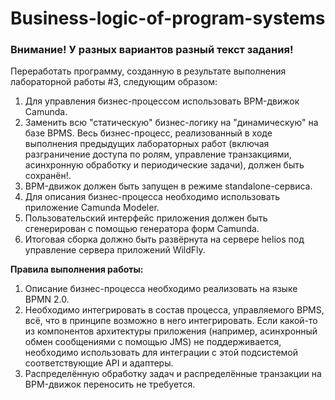 # Business-logic-of-program-systems
<div id="_blportletlab3_WAR_blportlet_bl-lab3-text">
<h3>Внимание! У разных вариантов разный текст задания!</h3>
<p>Переработать программу, созданную в результате выполнения лабораторной работы #3, следующим образом:</p> 
<ol><li>Для управления бизнес-процессом использовать BPM-движок Camunda.
</li>
<li>Заменить всю "статическую" бизнес-логику на "динамическую" на базе BPMS. Весь бизнес-процесс, реализованный в ходе выполнения предыдущих лабораторных работ (включая разграничение доступа по ролям, управление транзакциями, асинхронную обработку и периодические задачи), должен быть сохранён!.
</li>
<li>BPM-движок должен быть запущен в режиме standalone-сервиса.
</li><li>Для описания бизнес-процесса необходимо использовать приложение Camunda Modeler.
</li>
<li>Пользовательский интерфейс приложения должен быть сгенерирован с помощью генератора форм Camunda.
</li>
<li>Итоговая сборка должно быть развёрнута на сервере helios под управление сервера приложений WildFly.
</li>


</ol> 

<p><b>Правила выполнения работы:</b></p>
<ol><li>
Описание бизнес-процесса необходимо реализовать на языке BPMN 2.0.
</li>
<li>
Необходимо интегрировать в состав процесса, управляемого BPMS, всё, 
что в принципе возможно в него интегрировать. Если какой-то из компонентов 
архитектуры приложения (например, асинхронный обмен сообщениями с помощью JMS) не поддерживается, необходимо использовать для интеграции с этой подсистемой соответствующие API и адаптеры.
</li>
<li>
Распределённую обработку задач и распределённые транзакции на BPM-движок переносить не требуется.
</li></ol></div>